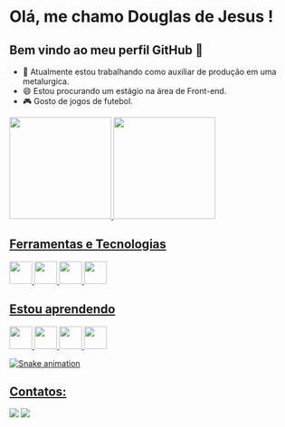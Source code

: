 # Olá, me chamo Douglas de Jesus ! 
## Bem vindo ao meu perfil GitHub 👋

- 🔭 Atualmente estou trabalhando como auxiliar de produção em uma metalurgica.
- 😄 Estou procurando um estágio na área de Front-end.
- 🎮 Gosto de jogos de futebol.  

<div>
<a href="https://github.com/dougJesus">
<img height="180em" src="https://github-readme-stats.vercel.app/api/top-langs/?username=dougJesus&layout=compact&langs_count=7&theme=dracula"/>
<img height="180em" src="https://github-readme-stats.vercel.app/api?username=dougJesus&show_icons=true&theme=dracula&include_all_commits=true&count_private=true"/>
</div>
          
## Ferramentas e Tecnologias

<img src="https://cdn.jsdelivr.net/gh/devicons/devicon/icons/html5/html5-original-wordmark.svg" width="40" height="40"/> <img src="https://cdn.jsdelivr.net/gh/devicons/devicon/icons/css3/css3-original-wordmark.svg" width="40" height="40"/> <img src="https://cdn.jsdelivr.net/gh/devicons/devicon/icons/git/git-plain.svg" width="40" height="40"/> <img src="https://cdn.jsdelivr.net/gh/devicons/devicon/icons/github/github-original.svg" width="40" height="40"/>
             

## Estou aprendendo

<img src="https://cdn.jsdelivr.net/gh/devicons/devicon/icons/java/java-original.svg" width="40" height="40"/>  <img src="https://cdn.jsdelivr.net/gh/devicons/devicon/icons/javascript/javascript-plain.svg" width="40" height="40"/> <img src="https://cdn.jsdelivr.net/gh/devicons/devicon/icons/angularjs/angularjs-plain.svg" width="40" height="40"/> 
            <img src="https://cdn.jsdelivr.net/gh/devicons/devicon/icons/react/react-original-wordmark.svg" width="40" height="40"/>
            
          
![Snake animation](https://github.com/dougJesus/blob/output/github-contribution-grid-snake.svg)
          

## Contatos:

<div>

<a href="https://www.instagram.com/douglas_j.b/" target="_blank"><img src="https://img.shields.io/badge/-Instagram-%23E4405F?style=for-the-badge&logo=instagram&logoColor=white" target="_blank"></a> <a href="https://www.linkedin.com/in/douglas-de-jesus-belarmino-35ab7a110/" target="_blank"><img src="https://img.shields.io/badge/-LinkedIn-%230077B5?style=for-the-badge&logo=linkedin&logoColor=white" target="_blank"></a>   
</div>
          
           

          
